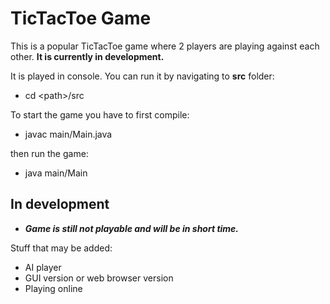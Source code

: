 # TicTacToe Game

This is a popular TicTacToe game where 2 players are playing against each other. **It is currently in development.**

It is played in console. You can run it by navigating to **src** folder:
- cd <path\>/src

To start the game you have to first compile:
- javac main/Main.java

then run the game:
- java main/Main

## In development

- ***Game is still not playable and will be in short time.***

Stuff that may be added:

- AI player
- GUI version or web browser version
- Playing online
